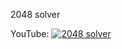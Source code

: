 2048 solver

YouTube:
[![2048 solver](https://img.youtube.com/vi/TTSWzXp25mg/0.jpg)](https://www.youtube.com/watch?v=TTSWzXp25mg)
